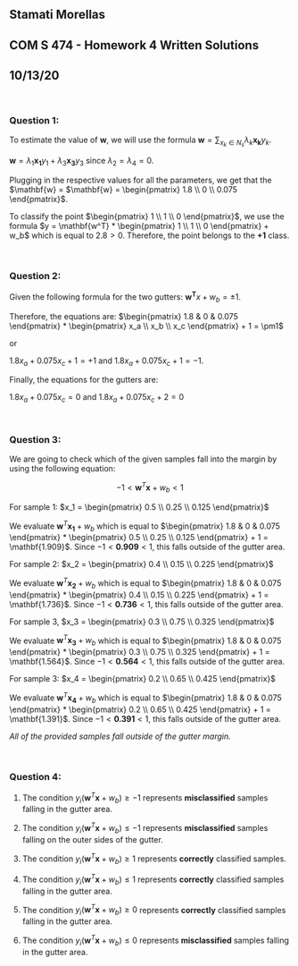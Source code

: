 ## Stamati Morellas
## COM S 474 - Homework 4 Written Solutions
## 10/13/20

<br>

### **Question 1**: 

To estimate the value of $\mathbf{w}$, we will use the formula $\mathbf{w} = \sum_{x_k \in N_s} \lambda_k  \mathbf{x_k}  y_k$. 

$\mathbf{w} =  \lambda_1  \mathbf{x_1}  y_1 +  \lambda_3  \mathbf{x_3}  y_3$ since $\lambda_2 = \lambda_4 = 0$.

Plugging in the respective values for all the parameters, we get that the $\mathbf{w} = $\mathbf{w} = \begin{pmatrix} 1.8 \\ 0 \\ 0.075 \end{pmatrix}$.

To classify the point $\begin{pmatrix} 1 \\ 1 \\ 0 \end{pmatrix}$, we use the formula $y = \mathbf{w^T} * \begin{pmatrix} 1 \\ 1 \\ 0 \end{pmatrix} + w_b$ which is equal to $2.8 > 0$. Therefore, the point belongs to the $\mathbf{+1}$ class.

<br>

### **Question 2**: 

Given the following formula for the two gutters: $\mathbf{w^T}x + w_b = \pm1$.

Therefore, the equations are: $\begin{pmatrix} 1.8 & 0 & 0.075 \end{pmatrix} * \begin{pmatrix} x_a \\ x_b \\ x_c \end{pmatrix} + 1 = \pm1$

or

$1.8x_a + 0.075x_c + 1 = +1$ and $1.8x_a + 0.075x_c + 1 = -1$.

Finally, the equations for the gutters are:

$1.8x_a + 0.075x_c = 0$ and $1.8x_a + 0.075x_c + 2 = 0$

<br>

### **Question 3**:

We are going to check which of the given samples fall into the margin by using the following equation: 

$$-1 < \mathbf{w}^T \mathbf{x} + w_b < 1$$

For sample 1: $x_1 = \begin{pmatrix} 0.5 \\ 0.25 \\ 0.125 \end{pmatrix}$

We evaluate $\mathbf{w}^T \mathbf{x_1} + w_b$ which is equal to $\begin{pmatrix} 1.8 & 0 & 0.075 \end{pmatrix} * \begin{pmatrix} 0.5 \\ 0.25 \\ 0.125 \end{pmatrix} + 1 = \mathbf{1.909}$. Since $-1 < \mathbf{0.909} < 1$, this falls outside of the gutter area. 

For sample 2: $x_2 = \begin{pmatrix} 0.4 \\ 0.15 \\ 0.225 \end{pmatrix}$

We evaluate $\mathbf{w}^T \mathbf{x_2} + w_b$ which is equal to $\begin{pmatrix} 1.8 & 0 & 0.075 \end{pmatrix} * \begin{pmatrix} 0.4 \\ 0.15 \\ 0.225 \end{pmatrix} + 1 = \mathbf{1.736}$. Since $-1 < \mathbf{0.736} < 1$, this falls outside of the gutter area. 

For sample 3, $x_3 = \begin{pmatrix} 0.3 \\ 0.75 \\ 0.325 \end{pmatrix}$

We evaluate $\mathbf{w}^T \mathbf{x_3} + w_b$ which is equal to $\begin{pmatrix} 1.8 & 0 & 0.075 \end{pmatrix} * \begin{pmatrix} 0.3 \\ 0.75 \\ 0.325 \end{pmatrix} + 1 = \mathbf{1.564}$. Since $-1 < \mathbf{0.564} < 1$, this falls outside of the gutter area. 

For sample 3: $x_4 = \begin{pmatrix} 0.2 \\ 0.65 \\ 0.425 \end{pmatrix}$

We evaluate $\mathbf{w}^T \mathbf{x_4} + w_b$ which is equal to $\begin{pmatrix} 1.8 & 0 & 0.075 \end{pmatrix} * \begin{pmatrix} 0.2 \\ 0.65 \\ 0.425 \end{pmatrix} + 1 = \mathbf{1.391}$. Since $-1 < \mathbf{0.391} < 1$, this falls outside of the gutter area. 

*All of the provided samples fall outside of the gutter margin.*

<br>

### **Question 4**:

1. The condition $y_i ({\mathbf{w}^T\mathbf{x}+w_b}) \ge -1$ represents **misclassified** samples falling in the gutter area.<br>

2. The condition $y_i (\mathbf{w}^T\mathbf{x}+w_b) \le -1$ represents **misclassified** samples falling on the outer sides of the gutter.<br>

3. The condition $y_i (\mathbf{w}^T\mathbf{x}+w_b) \ge 1$ represents **correctly** classified samples.<br>

4. The condition $y_i (\mathbf{w}^T\mathbf{x}+w_b) \le 1$ represents **correctly** classified samples falling in the gutter area.<br>

5. The condition $y_i (\mathbf{w}^T\mathbf{x}+w_b) \ge 0$ represents **correctly** classified samples falling in the gutter area.<br>

6. The condition $y_i (\mathbf{w}^T\mathbf{x}+w_b) \le 0$ represents **misclassified** samples falling in the gutter area.<br>


